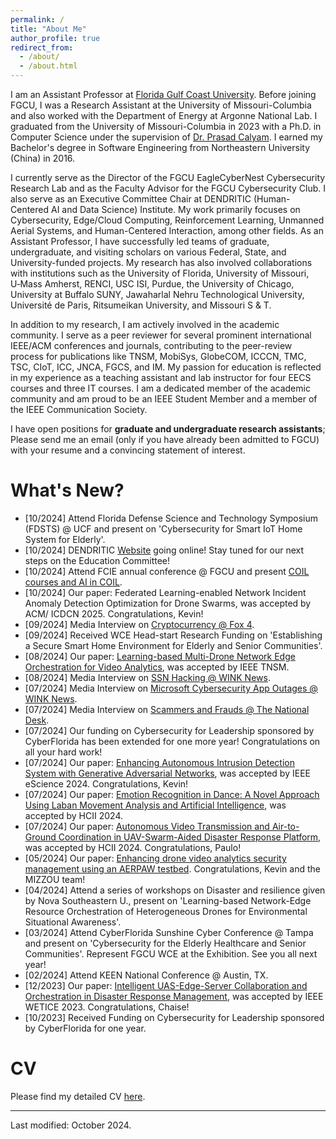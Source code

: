 ```yaml
---
permalink: /
title: "About Me"
author_profile: true
redirect_from: 
  - /about/
  - /about.html
---
```


I am an Assistant Professor at [Florida Gulf Coast University](https://www.fgcu.edu/eng/). Before joining FGCU, I was a Research Assistant at the University of Missouri-Columbia and also worked with the Department of Energy at Argonne National Lab. I graduated from the University of Missouri-Columbia in 2023 with a Ph.D. in Computer Science under the supervision of [Dr. Prasad Calyam](https://www.prasadcalyam.com/). I earned my Bachelor's degree in Software Engineering from Northeastern University (China) in 2016.

I currently serve as the Director of the FGCU EagleCyberNest Cybersecurity Research Lab and as the Faculty Advisor for the FGCU Cybersecurity Club. I also serve as an Executive Committee Chair at DENDRITIC (Human-Centered AI and Data Science) Institute. My work primarily focuses on Cybersecurity, Edge/Cloud Computing, Reinforcement Learning, Unmanned Aerial Systems, and Human-Centered Interaction, among other fields. As an Assistant Professor, I have successfully led teams of graduate, undergraduate, and visiting scholars on various Federal, State, and University-funded projects. My research has also involved collaborations with institutions such as the University of Florida, University of Missouri, U‑Mass Amherst, RENCI, USC ISI, Purdue, the University of Chicago, University at Buffalo SUNY, Jawaharlal Nehru Technological University, Université de Paris, Ritsumeikan University, and Missouri S & T.

In addition to my research, I am actively involved in the academic community. I serve as a peer reviewer for several prominent international IEEE/ACM conferences and journals, contributing to the peer-review process for publications like TNSM, MobiSys, GlobeCOM, ICCCN, TMC, TSC, CIoT, ICC, JNCA, FGCS, and IM. My passion for education is reflected in my experience as a teaching assistant and lab instructor for four EECS courses and three IT courses. I am a dedicated member of the academic community and am proud to be an IEEE Student Member and a member of the IEEE Communication Society.

I have open positions for **graduate and undergraduate research assistants**; Please send me an email (only if you have already been admitted to FGCU) with your resume and a convincing statement of interest.

What's New? 
======
- [10/2024] Attend Florida Defense Science and Technology Symposium (FDSTS) @ UCF and present on 'Cybersecurity for Smart IoT Home System for Elderly'.
- [10/2024] DENDRITIC [Website](https://www.fgcu.edu/eng/dendritic-institute/) going online! Stay tuned for our next steps on the Education Committee!
- [10/2024] Attend FCIE annual conference @ FGCU and present [COIL courses and AI in COIL](https://heyzine.com/flip-book/f26456f078.html#page/5). 
- [10/2024] Our paper: Federated Learning-enabled Network Incident Anomaly Detection Optimization for Drone Swarms, was accepted by ACM/ ICDCN 2025. Congratulations, Kevin!
- [09/2024] Media Interview on [Cryptocurrency @ Fox 4](https://www.fox4now.com/news/local-news/florida-woman-sues-google-after-5-million-in-crypto-stolen).
- [09/2024] Received WCE Head-start Research Funding on 'Establishing a Secure Smart Home Environment for Elderly and Senior Communities'.  
- [08/2024] Our paper: [Learning-based Multi-Drone Network Edge Orchestration for Video Analytics](https://ieeexplore.ieee.org/document/10631280), was accepted by IEEE TNSM.
- [08/2024] Media Interview on [SSN Hacking @ WINK News](https://winknews.com/2024/08/15/hacker-steals-social-security-numbers-fgcu-data-science-professor-weighs-in/).
- [07/2024] Media Interview on [Microsoft Cybersecurity App Outages @ WINK News](https://winknews.com/2024/07/19/outages-hit-microsoft-apps-linked-to-cybersecurity-software-update/).
- [07/2024] Media Interview on [Scammers and Frauds @ The National Desk](https://thenationaldesk.com/news/americas-news-now/more-scammers-are-getting-away-with-fraud-will-only-get-worse-as-technology-advances-cybersecurity-crime-older-americans-tips-tricks-expert-weighs-in#).
- [07/2024] Our funding on Cybersecurity for Leadership sponsored by CyberFlorida has been extended for one more year! Congratulations on all your hard work!
- [07/2024] Our paper: [Enhancing Autonomous Intrusion Detection System with Generative Adversarial Networks](https://ieeexplore.ieee.org/abstract/document/10678662), was accepted by IEEE eScience 2024. Congratulations, Kevin!
- [07/2024] Our paper: [Emotion Recognition in Dance: A Novel Approach Using Laban Movement Analysis and Artificial Intelligence](https://link.springer.com/chapter/10.1007/978-3-031-61063-9_13), was accepted by HCII 2024.
- [07/2024] Our paper: [Autonomous Video Transmission and Air-to-Ground Coordination in UAV-Swarm-Aided Disaster Response Platform](https://link.springer.com/chapter/10.1007/978-3-031-61060-8_24), was accepted by HCII 2024. Congratulations, Paulo!
- [05/2024] Our paper: [Enhancing drone video analytics security management using an AERPAW testbed](https://ieeexplore.ieee.org/abstract/document/10620812). Congratulations, Kevin and the MIZZOU team!
- [04/2024] Attend a series of workshops on Disaster and resilience given by Nova Southeastern U., present on 'Learning-based Network-Edge Resource Orchestration of Heterogeneous Drones for Environmental Situational Awareness'.   
- [03/2024] Attend CyberFlorida Sunshine Cyber Conference @ Tampa and present on 'Cybersecurity for the Elderly Healthcare and Senior Communities'. Represent FGCU WCE at the Exhibition. See you all next year! 
- [02/2024] Attend KEEN National Conference @ Austin, TX. 
- [12/2023] Our paper: [Intelligent UAS-Edge-Server Collaboration and Orchestration in Disaster Response Management](https://ieeexplore.ieee.org/abstract/document/10477828), was accepted by IEEE WETICE 2023. Congratulations, Chaise!
- [10/2023] Received Funding on Cybersecurity for Leadership sponsored by CyberFlorida for one year.

CV
=====
Please find my detailed CV [here](../assets/Chengyi-cv.pdf).

---

Last modified: October 2024.


